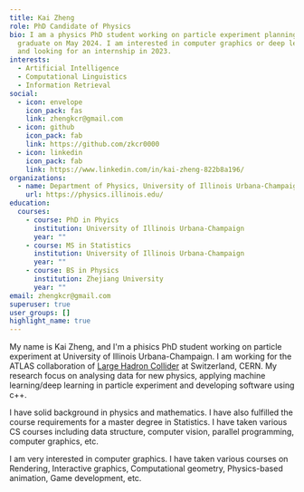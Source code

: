 ```yaml
---
title: Kai Zheng
role: PhD Candidate of Physics
bio: I am a physics PhD student working on particle experiment planning to
  graduate on May 2024. I am interested in computer graphics or deep learning
  and looking for an internship in 2023.
interests:
  - Artificial Intelligence
  - Computational Linguistics
  - Information Retrieval
social:
  - icon: envelope
    icon_pack: fas
    link: zhengkcr@gmail.com
  - icon: github
    icon_pack: fab
    link: https://github.com/zkcr0000
  - icon: linkedin
    icon_pack: fab
    link: https://www.linkedin.com/in/kai-zheng-822b8a196/
organizations:
  - name: Department of Physics, University of Illinois Urbana-Champaign
    url: https://physics.illinois.edu/
education:
  courses:
    - course: PhD in Phyics
      institution: University of Illinois Urbana-Champaign
      year: ""
    - course: MS in Statistics
      institution: University of Illinois Urbana-Champaign
      year: ""
    - course: BS in Physics
      institution: Zhejiang University
      year: ""
email: zhengkcr@gmail.com
superuser: true
user_groups: []
highlight_name: true
---
```

M﻿y name is Kai Zheng, and I'm a phisics PhD student working on particle experiment at University of Illinois Urbana-Champaign. I am working for the ATLAS collaboration of [Large Hadron Collider](https://home.cern/science/accelerators/large-hadron-collider) at Switzerland, CERN. My research focus on analysing data for new physics, applying machine learning/deep learning in particle experiment and developing software using c++.

I﻿ have solid background in physics and mathematics. I have also fulfilled the course requirements for a master degree in Statistics. I have taken various CS courses including data structure, computer vision, parallel programming, computer graphics, etc.

I﻿ am very interested in computer graphics. I have taken various courses on Rendering, Interactive graphics, Computational geometry, Physics-based animation, Game development, etc.